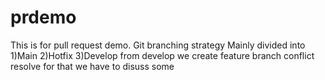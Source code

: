 # prdemo
This is for pull request demo.
Git branching strategy
Mainly divided into 
1)Main
2)Hotfix
3)Develop
   from develop we create feature branch
conflict resolve
for that we have to disuss
some
